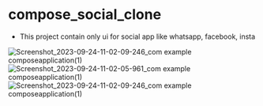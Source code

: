 # compose_social_clone
- This project contain only ui for social app like whatsapp, facebook, insta
  
![Screenshot_2023-09-24-11-02-09-246_com example composeapplication(1)](https://github.com/SaiyedMustaq/compose_social_clone/assets/47636709/e3a1c170-554c-4d8b-a975-039292a32f8e)
![Screenshot_2023-09-24-11-02-05-961_com example composeapplication(1)](https://github.com/SaiyedMustaq/compose_social_clone/assets/47636709/e21ea549-6bd0-4a44-aa7d-a720d67c0ce6)
![Screenshot_2023-09-24-11-02-09-246_com example composeapplication(1)](https://github.com/SaiyedMustaq/compose_social_clone/assets/47636709/0a744a29-9a78-45d2-8739-25186e3b4920)

